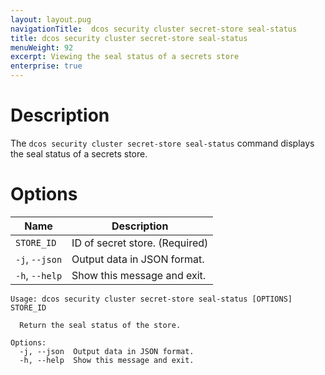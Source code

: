 ```yaml
---
layout: layout.pug
navigationTitle:  dcos security cluster secret-store seal-status
title: dcos security cluster secret-store seal-status
menuWeight: 92
excerpt: Viewing the seal status of a secrets store
enterprise: true
---
```


# Description

The `dcos security cluster secret-store seal-status` command displays the seal status of a secrets store.

# Options

| Name |  Description |
|---------|-------------|
| `STORE_ID`  | ID of secret store. (Required)|
| `-j`, `--json` |  Output data in JSON format. |
|  `-h`, `--help` |  Show this message and exit.|




```
Usage: dcos security cluster secret-store seal-status [OPTIONS] STORE_ID

  Return the seal status of the store.

Options:
  -j, --json  Output data in JSON format.
  -h, --help  Show this message and exit.
```
